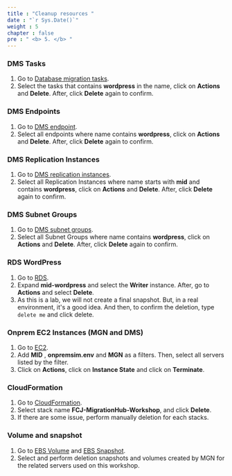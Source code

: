 ```yaml
---
title : "Cleanup resources "
date : "`r Sys.Date()`"
weight : 5
chapter : false
pre : " <b> 5. </b> "
---
```

### DMS Tasks
1. Go to [Database migration tasks](https://us-west-2.console.aws.amazon.com/dms/v2/home?region=us-west-2#tasks).
2. Select the tasks that contains **wordpress** in the name, click on **Actions** and **Delete**. After, click **Delete** again to confirm.

### DMS Endpoints
1. Go to [DMS endpoint](https://us-west-2.console.aws.amazon.com/dms/v2/home?region=us-west-2#endpointList).
2. Select all endpoints where name contains **wordpress**, click on **Actions** and **Delete**. After, click **Delete** again to confirm.

### DMS Replication Instances
1. Go to [DMS replication instances](https://us-west-2.console.aws.amazon.com/dms/v2/home?region=us-west-2#replicationInstances).
2. Select all Replication Instances where name starts with **mid** and contains **wordpress**, click on **Actions** and **Delete**. After, click **Delete** again to confirm.

### DMS Subnet Groups
1. Go to [DMS subnet groups](https://us-west-2.console.aws.amazon.com/dms/v2/home?region=us-west-2#subnetGroup).
2. Select all Subnet Groups where name contains **wordpress**, click on **Actions** and **Delete**. After, click **Delete** again to confirm.

### RDS WordPress
1. Go to [RDS](https://us-west-2.console.aws.amazon.com/rds/home?region=us-west-2#databases:).
2. Expand **mid-wordpress** and select the **Writer** instance. After, go to **Actions** and select **Delete**.
3. As this is a lab, we will not create a final snapshot. But, in a real environment, it's a good idea. And then, to confirm the deletion, type ```delete me``` and click delete.

### Onprem EC2 Instances (MGN and DMS)
1. Go to [EC2](https://us-west-2.console.aws.amazon.com/ec2/home?region=us-west-2#Instances:).
2. Add **MID** , **onpremsim.env** and **MGN** as a filters. Then, select all servers listed by the filter.
3. Click on **Actions**, click on **Instance State** and click on **Terminate**.

### CloudFormation
1. Go to [CloudFormation](https://us-west-2.console.aws.amazon.com/cloudformation/home?region=us-west-2#/stacks?filteringText=&filteringStatus=active&viewNested=true).
2. Select stack name **FCJ-MigrationHub-Workshop**, and click **Delete**.
3. If there are some issue, perform manually deletion for each stacks.

### Volume and snapshot
1. Go to [EBS Volume](https://us-west-2.console.aws.amazon.com/ec2/home?region=us-west-2#Volumes:) and [EBS Snapshot](https://us-west-2.console.aws.amazon.com/ec2/home?region=us-west-2#Snapshots:).
2. Select and perform deletion snapshots and volumes created by MGN for the related servers used on this workshop.
